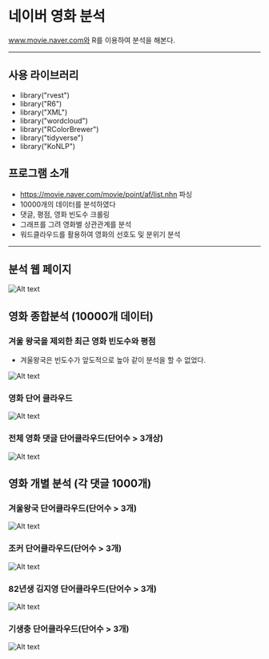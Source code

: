 # 네이버 영화 분석
www.movie.naver.com와 R를 이용하여 분석을 해본다.
****
<h2> 사용 라이브러리 </h2>

* library("rvest")
* library("R6")
* library("XML")
* library("wordcloud")
* library("RColorBrewer")
* library("tidyverse")   
* library("KoNLP")  

<h2> 프로그램 소개 </h2>

* https://movie.naver.com/movie/point/af/list.nhn 파싱
* 10000개의 데이터를 분석하였다
* 댓글, 평점, 영화 빈도수 크롤링
* 그래프를 그려 영화별 상관관계를 분석
* 워드클라우드를 활용하여 영화의 선호도 및 분위기 분석

 ****
 
<h2> 분석 웹 페이지 </h2>

![Alt text](/img/net_list.JPG)
 
<h2> 영화 종합분석 (10000개 데이터) </h2>

<h3> 겨울 왕국을 제외한 최근 영화 빈도수와 평점 </h3>

* 겨울왕국은 빈도수가 앞도적으로 높아 같이 분석을 할 수 없었다.

![Alt text](/img/movie_gragh.JPG)

<h3> 영화 단어 클라우드 </h3>

![Alt text](/img/Movie_freg.JPG)

<h3> 전체 영화 댓글 단어클라우드(단어수 > 3개상)  </h3>

![Alt text](/img/Movie_issue.JPG)


<h2> 영화 개별 분석 (각 댓글 1000개) </h2>

<h3> 겨울왕국 단어클라우드(단어수 > 3개)  </h3>

![Alt text](/img/frozen_issue.JPG)

<h3> 조커 단어클라우드(단어수 > 3개)  </h3>

![Alt text](/img/Joker_issue.JPG)

<h3> 82년생 김지영 단어클라우드(단어수 > 3개)  </h3>

![Alt text](/img/82_issue..JPG)

<h3> 기생충 단어클라우드(단어수 > 3개)  </h3>

![Alt text](/img/helminth_issue.JPG)

